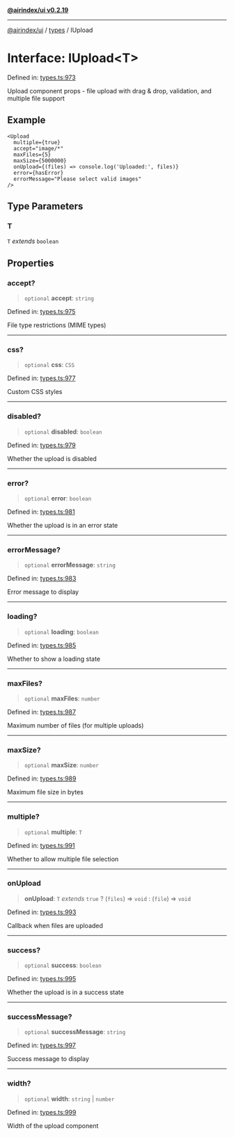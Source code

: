 [**@airindex/ui v0.2.19**](../../README.md)

***

[@airindex/ui](../../README.md) / [types](../README.md) / IUpload

# Interface: IUpload\<T\>

Defined in: [types.ts:973](https://github.com/airindex-app/ui/blob/main/src/types.ts#L973)

Upload component props - file upload with drag & drop, validation, and multiple file support

## Example

```tsx
<Upload
  multiple={true}
  accept="image/*"
  maxFiles={5}
  maxSize={5000000}
  onUpload={(files) => console.log('Uploaded:', files)}
  error={hasError}
  errorMessage="Please select valid images"
/>
```

## Type Parameters

### T

`T` *extends* `boolean`

## Properties

### accept?

> `optional` **accept**: `string`

Defined in: [types.ts:975](https://github.com/airindex-app/ui/blob/main/src/types.ts#L975)

File type restrictions (MIME types)

***

### css?

> `optional` **css**: `CSS`

Defined in: [types.ts:977](https://github.com/airindex-app/ui/blob/main/src/types.ts#L977)

Custom CSS styles

***

### disabled?

> `optional` **disabled**: `boolean`

Defined in: [types.ts:979](https://github.com/airindex-app/ui/blob/main/src/types.ts#L979)

Whether the upload is disabled

***

### error?

> `optional` **error**: `boolean`

Defined in: [types.ts:981](https://github.com/airindex-app/ui/blob/main/src/types.ts#L981)

Whether the upload is in an error state

***

### errorMessage?

> `optional` **errorMessage**: `string`

Defined in: [types.ts:983](https://github.com/airindex-app/ui/blob/main/src/types.ts#L983)

Error message to display

***

### loading?

> `optional` **loading**: `boolean`

Defined in: [types.ts:985](https://github.com/airindex-app/ui/blob/main/src/types.ts#L985)

Whether to show a loading state

***

### maxFiles?

> `optional` **maxFiles**: `number`

Defined in: [types.ts:987](https://github.com/airindex-app/ui/blob/main/src/types.ts#L987)

Maximum number of files (for multiple uploads)

***

### maxSize?

> `optional` **maxSize**: `number`

Defined in: [types.ts:989](https://github.com/airindex-app/ui/blob/main/src/types.ts#L989)

Maximum file size in bytes

***

### multiple?

> `optional` **multiple**: `T`

Defined in: [types.ts:991](https://github.com/airindex-app/ui/blob/main/src/types.ts#L991)

Whether to allow multiple file selection

***

### onUpload

> **onUpload**: `T` *extends* `true` ? (`files`) => `void` : (`file`) => `void`

Defined in: [types.ts:993](https://github.com/airindex-app/ui/blob/main/src/types.ts#L993)

Callback when files are uploaded

***

### success?

> `optional` **success**: `boolean`

Defined in: [types.ts:995](https://github.com/airindex-app/ui/blob/main/src/types.ts#L995)

Whether the upload is in a success state

***

### successMessage?

> `optional` **successMessage**: `string`

Defined in: [types.ts:997](https://github.com/airindex-app/ui/blob/main/src/types.ts#L997)

Success message to display

***

### width?

> `optional` **width**: `string` \| `number`

Defined in: [types.ts:999](https://github.com/airindex-app/ui/blob/main/src/types.ts#L999)

Width of the upload component
